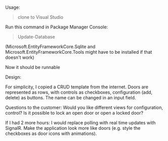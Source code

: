 Usage: 
> clone to Visual Studio
 
Run this command in Package Manager Console:

> Update-Database

(Microsoft.EntityFrameworkCore.Sqlite and Microsoft.EntityFrameworkCore.Tools might have to be installed if that doesn't work)

Now it should be runnable 


Design:

For simplicity, I copied a CRUD template from the internet. Doors are represented as rows, with controls as checkboxes, configuration (add, delete) as buttons. The name can be changed in an input field.

Questions to the customer: Would you like different views for configuration, control? Is it possible to lock an open door or open a locked door? 

If I had 2 more hours: I would replace polling with real time updates with SignalR. Make the application look more like doors (e.g. style the checkboxes as door icons with animations).

